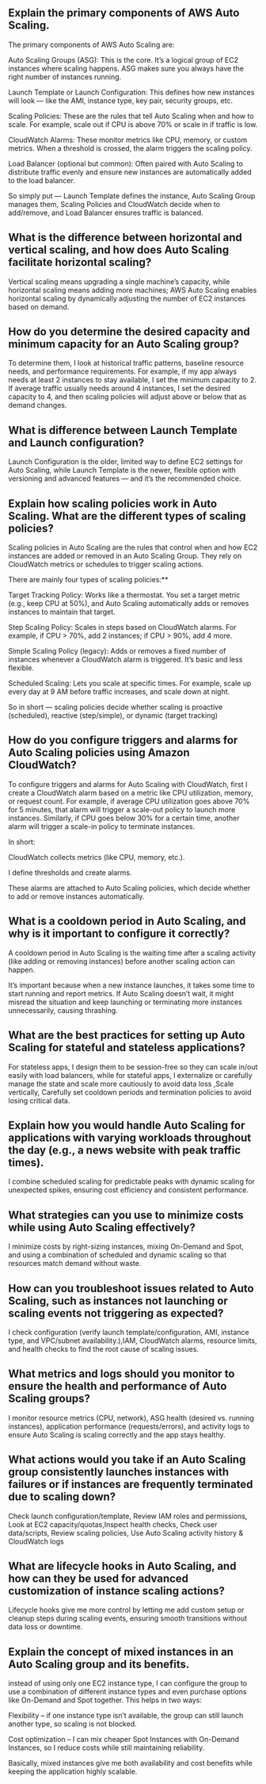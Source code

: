 ##  Explain the primary components of AWS Auto Scaling.
The primary components of AWS Auto Scaling are:

Auto Scaling Groups (ASG): This is the core. It’s a logical group of EC2 instances where scaling happens. ASG makes sure you always have the right number of instances running.

Launch Template or Launch Configuration: This defines how new instances will look — like the AMI, instance type, key pair, security groups, etc.

Scaling Policies: These are the rules that tell Auto Scaling when and how to scale. For example, scale out if CPU is above 70% or scale in if traffic is low.

CloudWatch Alarms: These monitor metrics like CPU, memory, or custom metrics. When a threshold is crossed, the alarm triggers the scaling policy.

Load Balancer (optional but common): Often paired with Auto Scaling to distribute traffic evenly and ensure new instances are automatically added to the load balancer.

So simply put — Launch Template defines the instance, Auto Scaling Group manages them, Scaling Policies and CloudWatch decide when to add/remove, and Load Balancer ensures traffic is balanced.

##  What is the difference between horizontal and vertical scaling, and how does Auto Scaling facilitate horizontal scaling?
Vertical scaling means upgrading a single machine’s capacity, while horizontal scaling means adding more machines; AWS Auto Scaling enables horizontal scaling by dynamically adjusting the number of EC2 instances based on demand.

##  How do you determine the desired capacity and minimum capacity for an Auto Scaling group?
To determine them, I look at historical traffic patterns, baseline resource needs, and performance requirements. For example, if my app always needs at least 2 instances to stay available, I set the minimum capacity to 2. If average traffic usually needs around 4 instances, I set the desired capacity to 4, and then scaling policies will adjust above or below that as demand changes.

##  What is difference between Launch Template and Launch configuration?
Launch Configuration is the older, limited way to define EC2 settings for Auto Scaling, while Launch Template is the newer, flexible option with versioning and advanced features — and it’s the recommended choice.

##  Explain how scaling policies work in Auto Scaling. What are the different types of scaling policies?
Scaling policies in Auto Scaling are the rules that control when and how EC2 instances are added or removed in an Auto Scaling Group. They rely on CloudWatch metrics or schedules to trigger scaling actions.

There are mainly four types of scaling policies:**

Target Tracking Policy: Works like a thermostat. You set a target metric (e.g., keep CPU at 50%), and Auto Scaling automatically adds or removes instances to maintain that target.

Step Scaling Policy: Scales in steps based on CloudWatch alarms. For example, if CPU > 70%, add 2 instances; if CPU > 90%, add 4 more.

Simple Scaling Policy (legacy): Adds or removes a fixed number of instances whenever a CloudWatch alarm is triggered. It’s basic and less flexible.

Scheduled Scaling: Lets you scale at specific times. For example, scale up every day at 9 AM before traffic increases, and scale down at night.

So in short — scaling policies decide whether scaling is proactive (scheduled), reactive (step/simple), or dynamic (target tracking)

##  How do you configure triggers and alarms for Auto Scaling policies using Amazon CloudWatch?
To configure triggers and alarms for Auto Scaling with CloudWatch, first I create a CloudWatch alarm based on a metric like CPU utilization, memory, or request count. For example, if average CPU utilization goes above 70% for 5 minutes, that alarm will trigger a scale-out policy to launch more instances. Similarly, if CPU goes below 30% for a certain time, another alarm will trigger a scale-in policy to terminate instances.

In short:

CloudWatch collects metrics (like CPU, memory, etc.).

I define thresholds and create alarms.

These alarms are attached to Auto Scaling policies, which decide whether to add or remove instances automatically.

##  What is a cooldown period in Auto Scaling, and why is it important to configure it correctly?
A cooldown period in Auto Scaling is the waiting time after a scaling activity (like adding or removing instances) before another scaling action can happen.

It’s important because when a new instance launches, it takes some time to start running and report metrics. If Auto Scaling doesn’t wait, it might misread the situation and keep launching or terminating more instances unnecessarily, causing thrashing.

##  What are the best practices for setting up Auto Scaling for stateful and stateless applications?
For stateless apps, I design them to be session-free so they can scale in/out easily with load balancers, while for stateful apps, I externalize or carefully manage the state and scale more cautiously to avoid data loss ,Scale vertically, Carefully set cooldown periods and termination policies to avoid losing critical data.

##  Explain how you would handle Auto Scaling for applications with varying workloads throughout the day (e.g., a news website with peak traffic times).
I combine scheduled scaling for predictable peaks with dynamic scaling for unexpected spikes, ensuring cost efficiency and consistent performance.

##  What strategies can you use to minimize costs while using Auto Scaling effectively?
I minimize costs by right-sizing instances, mixing On-Demand and Spot, and using a combination of scheduled and dynamic scaling so that resources match demand without waste.

##  How can you troubleshoot issues related to Auto Scaling, such as instances not launching or scaling events not triggering as expected?
I check configuration (verify launch template/configuration, AMI, instance type, and VPC/subnet availability.),IAM, CloudWatch alarms, resource limits, and health checks to find the root cause of scaling issues.

##  What metrics and logs should you monitor to ensure the health and performance of Auto Scaling groups?
I monitor resource metrics (CPU, network), ASG health (desired vs. running instances), application performance (requests/errors), and activity logs to ensure Auto Scaling is scaling correctly and the app stays healthy.

##  What actions would you take if an Auto Scaling group consistently launches instances with failures or if instances are frequently terminated due to scaling down?
Check launch configuration/template, Review IAM roles and permissions, Look at EC2 capacity/quotas,Inspect health checks, Check user data/scripts, Review scaling policies,  Use Auto Scaling activity history & CloudWatch logs

##  What are lifecycle hooks in Auto Scaling, and how can they be used for advanced customization of instance scaling actions?
Lifecycle hooks give me more control by letting me add custom setup or cleanup steps during scaling events, ensuring smooth transitions without data loss or downtime.

##  Explain the concept of mixed instances in an Auto Scaling group and its benefits.
instead of using only one EC2 instance type, I can configure the group to use a combination of different instance types and even purchase options like On-Demand and Spot together. This helps in two ways:

Flexibility – if one instance type isn’t available, the group can still launch another type, so scaling is not blocked.

Cost optimization – I can mix cheaper Spot Instances with On-Demand Instances, so I reduce costs while still maintaining reliability.

Basically, mixed instances give me both availability and cost benefits while keeping the application highly scalable.
